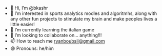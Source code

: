 - 👋 Hi, I’m @bkashr
- 👀 I’m interested in sports analytics modles and algoritmhs, along with any other fun projects to stimulate my brain and make peoples lives a little easier!
- 🌱 I’m currently learning the italian game
- 💞️ I’m looking to collaborate on... anything!!!
- 📫 How to reach me ryanboubsil@gmail.com
- 😄 Pronouns: he/him


<!---
bkashr/bkashr is a ✨ special ✨ repository because its `README.md` (this file) appears on your GitHub profile.
You can click the Preview link to take a look at your changes.
--->
